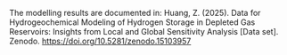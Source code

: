 The modelling results are documented in: Huang, Z. (2025). Data for Hydrogeochemical Modeling of Hydrogen Storage in Depleted Gas Reservoirs: Insights from Local and Global Sensitivity Analysis [Data set]. Zenodo. https://doi.org/10.5281/zenodo.15103957
